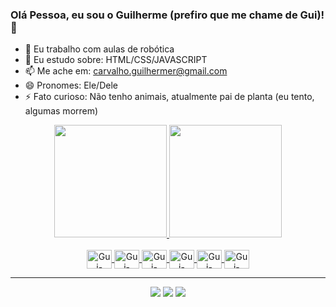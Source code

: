 ### Olá Pessoa, eu sou o Guilherme (prefiro que me chame de Gui)!👋

- 🔭 Eu trabalho com aulas de robótica
- 🌱 Eu estudo sobre: HTML/CSS/JAVASCRIPT
- 📫 Me ache em: carvalho.guilhermer@gmail.com
- 😄 Pronomes: Ele/Dele
- ⚡ Fato curioso: Não tenho animais, atualmente pai de planta (eu tento, algumas morrem)

<div align="center">
  <a href="https://github.com/guicarvalhor">
  <img height="180em" src="https://github-readme-stats.vercel.app/api?username=guicarvalhor&show_icons=true&theme=dark&include_all_commits=true&count_private=true"/>
  <img height="180em" src="https://github-readme-stats.vercel.app/api/top-langs/?username=guicarvalhor&layout=compact&langs_count=7&theme=dark"/>
</div>
  
<div style="display: inline_block" align="center"><br>
  <img align="center" alt="Gui-Arduino" height="30" width="40" src="https://cdn.jsdelivr.net/gh/devicons/devicon/icons/arduino/arduino-original.svg" />
  <img align="center" alt="Gui-Bootstrap" height="30" width="40" src="https://cdn.jsdelivr.net/gh/devicons/devicon/icons/bootstrap/bootstrap-plain.svg" />
  <img align="center" alt="Gui-Behance" height="30" width="40" src="https://cdn.jsdelivr.net/gh/devicons/devicon/icons/behance/behance-original-wordmark.svg" />
  <img align="center" alt="Gui-CaNva" height="30" width="40" src="https://cdn.jsdelivr.net/gh/devicons/devicon/icons/canva/canva-original.svg" />
  <img align="center" alt="Gui-HTML" height="30" width="40" src="https://cdn.jsdelivr.net/gh/devicons/devicon/icons/html5/html5-plain.svg" />
  <img align="center" alt="Gui-CSS" height="30" width="40" src="https://cdn.jsdelivr.net/gh/devicons/devicon/icons/css3/css3-plain.svg" />
  </br>
</div>
<hr>
<div align="center"> 
  
  <a href="https://instagram.com/guicarvalhor" target="_blank"><img src="https://img.shields.io/badge/-Instagram-%23E4405F?style=for-the-badge&logo=instagram&logoColor=white" target="_blank"></a>
  <a href = "mailto:carvalho.guilhermer@gmail.com"><img src="https://img.shields.io/badge/-Gmail-%23333?style=for-the-badge&logo=gmail&logoColor=white" target="_blank"></a>
  <a href="https://www.linkedin.com/in/guilherme-cr" target="_blank"><img src="https://img.shields.io/badge/-LinkedIn-%230077B5?style=for-the-badge&logo=linkedin&logoColor=white" target="_blank"></a>
</div>
